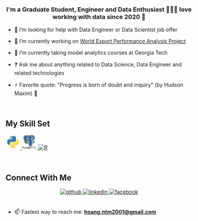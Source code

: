 
<!--
<div align="center">
<img src="https://github.com/aqnguy30/aqnguy30/blob/main/hello1.gif" align="center" style="width: 100%" />
</div>  -->

### <div align="center">I'm a Graduate Student, Engineer and Data Enthusiast 👨🏻‍💻 love working with data since 2020 🚀</div>  
  

- 🤔 I’m looking for help with Data Engineer or Data Scientist job offer


- 🔭 I’m currently working on [World Export Performance Analysis Project](https://github.com/tm-hoangnguyen/Determinants-of-Export-Performance)  
  

- 🌱 I’m currently taking model analytics courses at Georgia Tech 
  

- ❓ Ask me about anything related to Data Science, Data Engineer and related technologies  
  

- ⚡ Favorite quote: "Progress is born of doubt and inquiry" (by Hudson Maxim) 🥸  

<br/>  

## My Skill Set 
<p align="left"> <a href="https://www.python.org" target="_blank"> <img src="https://raw.githubusercontent.com/devicons/devicon/master/icons/python/python-original.svg" alt="python" width="40" height="40"/> </a> 
<a href="https://www.postgresql.org" target="_blank"> <img src="https://raw.githubusercontent.com/devicons/devicon/master/icons/postgresql/postgresql-original-wordmark.svg" alt="postgresql" width="40" height="40"/> </a> 
<a href="https://www.r-project.org/" target="_blank"> <img src="https://www.r-project.org/logo/Rlogo.png" alt="R" width="40" height="40"/> </a>
</p>
<br/>

## Connect With Me  
<div align="center">
<a href="https://github.com/tm-hoangnguyen" target="_blank">
<img src=https://img.shields.io/badge/github-%2324292e.svg?&style=for-the-badge&logo=github&logoColor=white alt=github style="margin-bottom: 5px;" />
</a>
<a href="https://www.linkedin.com/in/nguyenthoang/" target="_blank">
<img src=https://img.shields.io/badge/linkedin-%231E77B5.svg?&style=for-the-badge&logo=linkedin&logoColor=white alt=linkedin style="margin-bottom: 5px;" />
</a>
<a href="https://www.facebook.com/people/Nguyen-Hoang/pfbid02WXbWPPw3daA8Lk4oxo31eGVcukDr3hniQcZcHXZBuhjQfZojPqm1dzjFCC4PbgZ2l/" target="_blank">
<img src=https://img.shields.io/badge/facebook-%232E87FB.svg?&style=for-the-badge&logo=facebook&logoColor=white alt=facebook style="margin-bottom: 5px;" />
</a>
</div>  
  

<br/>  

- 📫 Fastest way to reach me: **hoang.ntm2001@gmail.com**
